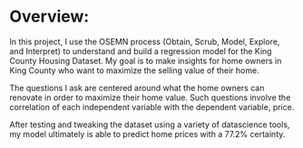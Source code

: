 # Overview:
In this project, I use the OSEMN process (Obtain, Scrub, Model, Explore, and Interpret) to understand and build a regression model for the King County Housing Dataset. My goal is to make insights for home owners in King County who want to maximize the selling value of their home. 

The questions I ask are centered around what the home owners can renovate in order to maximize their home value. Such questions involve the correlation of each independent variable with the dependent variable, price. 

After testing and tweaking the dataset using a variety of datascience tools, my model ultimately is able to predict home prices with a 77.2% certainty. 


